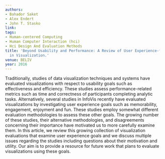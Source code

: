 ```yaml
---
authors:
- Bahador Saket
- Alex Endert
- John T. Stasko
link:
tags:
- Human-centered Computing
- Human Computer Interaction (hci)
- Hci Design And Evaluation Methods
title: 'Beyond Usability and Performance: A Review of User Experience-focused Evaluations
  in Visualization.'
venue: BELIV
year: 2016
---
```

Traditionally, studies of data visualization techniques and systems have evaluated visualizations with respect to usability goals such as effectiveness and efficiency. These studies assess performance-related metrics such as time and correctness of participants completing analytic tasks. Alternatively, several studies in InfoVis recently have evaluated visualizations by investigating user experience goals such as memorability, engagement, enjoyment and fun. These studies employ somewhat different evaluation methodologies to assess these other goals. The growing number of these studies, their alternative methodologies, and disagreements concerning their importance have motivated us to more carefully examine them. In this article, we review this growing collection of visualization evaluations that examine user experience goals and we discuss multiple issues regarding the studies including questions about their motivation and utility. Our aim is to provide a resource for future work that plans to evaluate visualizations using these goals.